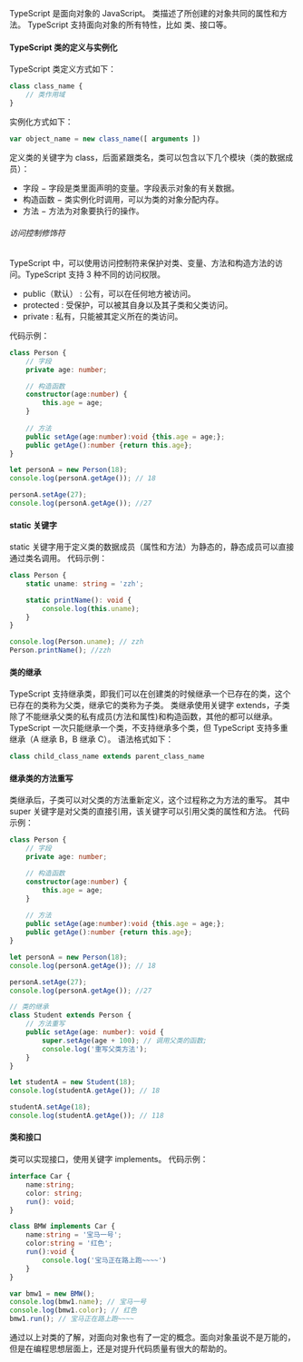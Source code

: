TypeScript 是面向对象的 JavaScript。
类描述了所创建的对象共同的属性和方法。
TypeScript 支持面向对象的所有特性，比如 类、接口等。
#### TypeScript 类的定义与实例化
TypeScript 类定义方式如下：
```typescript
class class_name { 
    // 类作用域
}
```

实例化方式如下：
```typescript
var object_name = new class_name([ arguments ])
```

定义类的关键字为 class，后面紧跟类名，类可以包含以下几个模块（类的数据成员）：
* 字段 − 字段是类里面声明的变量。字段表示对象的有关数据。
* 构造函数 − 类实例化时调用，可以为类的对象分配内存。
* 方法 − 方法为对象要执行的操作。
###### 访问控制修饰符
TypeScript 中，可以使用访问控制符来保护对类、变量、方法和构造方法的访问。TypeScript 支持 3 种不同的访问权限。
* public（默认） : 公有，可以在任何地方被访问。
* protected : 受保护，可以被其自身以及其子类和父类访问。
* private : 私有，只能被其定义所在的类访问。

代码示例：
```typescript
class Person {
    // 字段
    private age: number;

    // 构造函数 
    constructor(age:number) { 
        this.age = age; 
    }  
    
    // 方法
    public setAge(age:number):void {this.age = age;};
    public getAge():number {return this.age};
}

let personA = new Person(18);
console.log(personA.getAge()); // 18

personA.setAge(27);
console.log(personA.getAge()); //27
```

#### static 关键字
static 关键字用于定义类的数据成员（属性和方法）为静态的，静态成员可以直接通过类名调用。
代码示例：
```typescript
class Person {
    static uname: string = 'zzh';

    static printName(): void {
        console.log(this.uname);
    }
}

console.log(Person.uname); // zzh
Person.printName(); //zzh
```

#### 类的继承
TypeScript 支持继承类，即我们可以在创建类的时候继承一个已存在的类，这个已存在的类称为父类，继承它的类称为子类。
类继承使用关键字 extends，子类除了不能继承父类的私有成员(方法和属性)和构造函数，其他的都可以继承。
TypeScript 一次只能继承一个类，不支持继承多个类，但 TypeScript 支持多重继承（A 继承 B，B 继承 C）。
语法格式如下：
```typescript
class child_class_name extends parent_class_name
```
#### 继承类的方法重写
类继承后，子类可以对父类的方法重新定义，这个过程称之为方法的重写。
其中 super 关键字是对父类的直接引用，该关键字可以引用父类的属性和方法。
代码示例：
```typescript
class Person {
    // 字段
    private age: number;

    // 构造函数 
    constructor(age:number) { 
        this.age = age; 
    }  
    
    // 方法
    public setAge(age:number):void {this.age = age;};
    public getAge():number {return this.age};
}

let personA = new Person(18);
console.log(personA.getAge()); // 18

personA.setAge(27);
console.log(personA.getAge()); //27

// 类的继承
class Student extends Person {
    // 方法重写
    public setAge(age: number): void { 
        super.setAge(age + 100); // 调用父类的函数;
        console.log('重写父类方法');
    }
}

let studentA = new Student(18);
console.log(studentA.getAge()); // 18

studentA.setAge(18);
console.log(studentA.getAge()); // 118
```

#### 类和接口
类可以实现接口，使用关键字 implements。
代码示例：
```typescript
interface Car {
    name:string;
    color: string;
    run(): void;
}

class BMW implements Car {
    name:string = '宝马一号';
    color:string = '红色';
    run():void {
        console.log('宝马正在路上跑~~~~')
    }
}

var bmw1 = new BMW();
console.log(bmw1.name); // 宝马一号
console.log(bmw1.color); // 红色
bmw1.run(); // 宝马正在路上跑~~~~
```

通过以上对类的了解，对面向对象也有了一定的概念。面向对象虽说不是万能的，但是在编程思想层面上，还是对提升代码质量有很大的帮助的。
